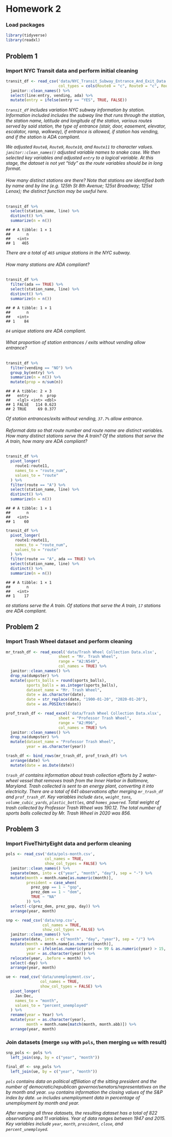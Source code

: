 Homework 2
================

### Load packages

``` r
library(tidyverse)
library(readxl)
```

## Problem 1

### Import NYC Transit data and perform initial cleaning

``` r
transit_df <- read_csv('data/NYC_Transit_Subway_Entrance_And_Exit_Data.csv',
                       col_types = cols(Route8 = "c", Route9 = "c", Route10 = "c", Route11 = "c")) %>%
  janitor::clean_names() %>%
  select(line:entry, vending, ada) %>%
  mutate(entry = ifelse(entry == "YES", TRUE, FALSE))
```

*`transit_df` includes variation NYC subway information by station.
Information included includes the subway line that runs through the
station, the station name, latitude and longitude of the station,
various routes served by said station, the type of entrance (stair,
door, easement, elevator, escalator, ramp, walkway), if entrance is
allowed, if station has vending, and if the station is ADA compliant.*

*We adjusted `Route8`, `Route9`, `Route10`, and `Route11` to character
values. `janitor::clean_names()` adjusted variable names to snake case.
We then selected key variables and adjusted `entry` to a logical
variable. At this stage, the dataset is not yet “tidy” as the route
variables should be in long format.*

###### How many distinct stations are there? Note that stations are identified both by name and by line (e.g. 125th St 8th Avenue; 125st Broadway; 125st Lenox); the distinct function may be useful here.

``` r
transit_df %>% 
  select(station_name, line) %>%
  distinct() %>%
  summarize(n = n())
```

    ## # A tibble: 1 × 1
    ##       n
    ##   <int>
    ## 1   465

*There are a total of `465` unique stations in the NYC subway.*

###### How many stations are ADA compliant?

``` r
transit_df %>%
  filter(ada == TRUE) %>%
  select(station_name, line) %>%
  distinct() %>%
  summarize(n = n())
```

    ## # A tibble: 1 × 1
    ##       n
    ##   <int>
    ## 1    84

*`84` unique stations are ADA compliant.*

###### What proportion of station entrances / exits without vending allow entrance?

``` r
transit_df %>%
  filter(vending == "NO") %>%
  group_by(entry) %>%
  summarize(n = n()) %>%
  mutate(prop = n/sum(n))
```

    ## # A tibble: 2 × 3
    ##   entry     n  prop
    ##   <lgl> <int> <dbl>
    ## 1 FALSE   114 0.623
    ## 2 TRUE     69 0.377

*Of station entrances/exits without vending, `37.7%` allow entrance.*

###### Reformat data so that route number and route name are distinct variables. How many distinct stations serve the A train? Of the stations that serve the A train, how many are ADA compliant?

``` r
transit_df %>%
  pivot_longer(
    route1:route11,
    names_to = "route_num",
    values_to = "route"
  ) %>%
  filter(route == "A") %>%
  select(station_name, line) %>%
  distinct() %>%
  summarize(n = n())
```

    ## # A tibble: 1 × 1
    ##       n
    ##   <int>
    ## 1    60

``` r
transit_df %>%
  pivot_longer(
    route1:route11,
    names_to = "route_num",
    values_to = "route"
  ) %>%
  filter(route == "A", ada == TRUE) %>%
  select(station_name, line) %>%
  distinct() %>%
  summarize(n = n())
```

    ## # A tibble: 1 × 1
    ##       n
    ##   <int>
    ## 1    17

*`60` stations serve the A train. Of stations that serve the A train,
`17` stations are ADA compliant.*

## Problem 2

### Import Trash Wheel dataset and perform cleaning

``` r
mr_trash_df <- read_excel('data/Trash Wheel Collection Data.xlsx',
                       sheet = "Mr. Trash Wheel",
                       range = "A2:N549",
                       col_names = TRUE) %>%
  janitor::clean_names() %>%
  drop_na(dumpster) %>%
  mutate(sports_balls = round(sports_balls),
         sports_balls = as.integer(sports_balls),
         dataset_name = "Mr. Trash Wheel",
         date = as.character(date),
         date = str_replace(date, "1900-01-20", "2020-01-20"),
         date = as.POSIXct(date))

prof_trash_df <- read_excel('data/Trash Wheel Collection Data.xlsx',
                       sheet = "Professor Trash Wheel",
                       range = "A2:M96",
                       col_names = TRUE) %>%
  janitor::clean_names() %>%
  drop_na(dumpster) %>%
  mutate(dataset_name = "Professor Trash Wheel",
         year = as.character(year))  

trash_df <- bind_rows(mr_trash_df, prof_trash_df) %>%
  arrange(date) %>%
  mutate(date = as.Date(date))
```

*`trash_df` contains information about trash collection efforts by 2
water-wheel vessel that removes trash from the Inner Harbor in
Baltimore, Maryland. Trash collected is sent to an energy plant,
converting it into electricity. There are a total of 641 observations
after merging `mr_trash_df` and `prof_trash_df`. Key variables include
`date`, `weight_tons`, `volume_cubic_yards`, `plastic_bottles`, and
`homes_powered`. Total weight of trash collected by Professor Trash
Wheel was 190.12. The total number of sports balls collected by
Mr. Trash Wheel in 2020 was 856.*

## Problem 3

### Import FiveThirtyEight data and perform cleaning

``` r
pols <- read_csv('data/pols-month.csv',
                 col_names = TRUE,
                 show_col_types = FALSE) %>%
  janitor::clean_names() %>%
  separate(mon, into = c("year", "month", "day"), sep = "-") %>%
  mutate(month = month.name[as.numeric(month)],
         president = case_when(
           prez_gop == 1 ~ "gop",
           prez_dem == 1 ~ "dem",
           TRUE ~ "NA"
         )) %>%
  select(-c(prez_dem, prez_gop, day)) %>%
  arrange(year, month)

snp <- read_csv('data/snp.csv',
                col_names = TRUE,
                show_col_types = FALSE) %>%
  janitor::clean_names() %>%
  separate(date, into = c("month", "day", "year"), sep = "/") %>%
  mutate(month = month.name[as.numeric(month)],
         year = ifelse(as.numeric(year) <= 99 & as.numeric(year) > 15, as.numeric(year) + 1900, as.numeric(year) + 2000),
         year = as.character(year)) %>%
  relocate(year, .before = month) %>% 
  select(-day) %>%
  arrange(year, month)

ue <- read_csv('data/unemployment.csv',
               col_names = TRUE,
               show_col_types = FALSE) %>%
  pivot_longer(
    Jan:Dec,
    names_to = "month",
    values_to = "percent_unemployed"
  ) %>%
  rename(year = Year) %>%
  mutate(year = as.character(year),
         month = month.name[match(month, month.abb)]) %>%
  arrange(year, month)
```

### Join datasets (merge `snp` with `pols`, then merging `ue` with result)

``` r
snp_pols <- pols %>% 
  left_join(snp, by = c("year", "month"))

final_df <- snp_pols %>%
  left_join(ue, by = c("year", "month"))
```

*`pols` contains data on political affiliation of the sitting president
and the number of democratic/republican
governor/senators/representatives on the by month and year. `snp`
contains information the closing values of the S&P index by date. `ue`
includes unemployment data in percentage of unemployment by month and
year.*

*After merging all three datasets, the resulting dataset has a total of
822 observations and 11 variables. Year of data ranges between 1947 and
2015. Key variables include `year`, `month`, `president`, `close`, and
`percent_unemployed`.*
